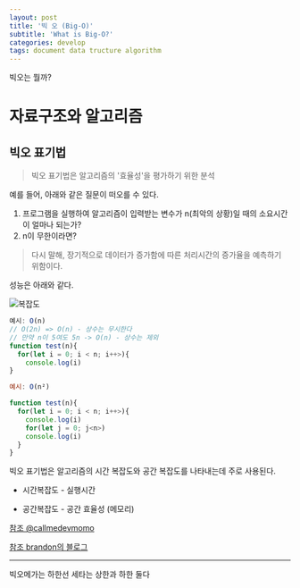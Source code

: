 ```yaml
---
layout: post
title: '빅 오 (Big-O)'
subtitle: 'What is Big-O?'
categories: develop
tags: document data tructure algorithm
---
```


빅오는 뭘까?

# 자료구조와 알고리즘

## 빅오 표기법

> 빅오 표기법은 알고리즘의 '효율성'을 평가하기 위한 분석

예를 들어, 아래와 같은 질문이 떠오를 수 있다.

1. 프로그램을 실행하여 알고리즘이 입력받는 변수가 n(최악의 상황)일 때의 소요시간이 얼마나 되는가?
2. n이 무한이라면?

> 다시 말해, 장기적으로 데이터가 증가함에 따른 처리시간의 증가율을 예측하기 위함이다.

성능은 아래와 같다.

![복잡도](https://user-images.githubusercontent.com/71962505/104320323-847f0580-5525-11eb-9f0a-56cbb7cc9fc1.png)

```js
예시: O(n)
// O(2n) => O(n) - 상수는 무시한다
// 만약 n이 5여도 5n -> O(n) - 상수는 제외
function test(n){
  for(let i = 0; i < n; i++>){
    console.log(i)
}

예시: O(n²)

function test(n){
  for(let i = 0; i < n; i++>){
    console.log(i)
    for(let j = 0; j<n>)
    console.log(i)
  }
}


```

빅오 표기법은 알고리즘의 시간 복잡도와 공간 복잡도를 나타내는데 주로 사용된다.

- 시간복잡도 - 실행시간

- 공간복잡도 - 공간 효율성 (메모리)

[참조 @callmedevmomo](https://medium.com/@callmedevmomo/%EC%9B%B9-%EA%B0%9C%EB%B0%9C%EC%9E%90%EB%A5%BC-%EC%9C%84%ED%95%9C-%EC%9E%90%EB%A3%8C%EA%B5%AC%EC%A1%B0%EC%99%80-%EC%95%8C%EA%B3%A0%EB%A6%AC%EC%A6%98-01-%EB%B9%85%EC%98%A4-%ED%91%9C%EA%B8%B0%EB%B2%95-ff369f0efc1d)

[참조 brandon의 블로그](https://brenden.tistory.com/2)

---

빅오메가는 하한선
세타는 상한과 하한 둘다
